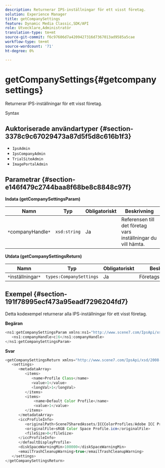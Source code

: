 ```yaml
---
description: Returnerar IPS-inställningar för ett visst företag.
solution: Experience Manager
title: getCompanySettings
feature: Dynamic Media Classic,SDK/API
role: Utvecklare,Administratör
translation-type: tm+mt
source-git-commit: f6c97606d7a4209427316d7367013ad9585a5cae
workflow-type: tm+mt
source-wordcount: '71'
ht-degree: 0%

---
```



# getCompanySettings{#getcompanysettings}

Returnerar IPS-inställningar för ett visst företag.

Syntax

## Auktoriserade användartyper {#section-3378c9c67029473a87d5f5d8c616b1f3}

* `IpsAdmin`
* `IpsCompanyAdmin`
* `TrialSiteAdmin`
* `ImagePortalAdmin`

## Parametrar {#section-e146f479c2744baa8f68be8c8848c97f}

**Indata (getCompanySettingsParam)**

| Namn | Typ | Obligatoriskt | Beskrivning |
|---|---|---|---|
| `*`companyHandle`*` | `xsd:string` | Ja | Referensen till det företag vars inställningar du vill hämta. |

**Utdata (getCompanySettingsReturn)**

| Namn | Typ | Obligatoriskt | Beskrivning |
|---|---|---|---|
| `*`inställningar`*` | `types:CompanySettings` | Ja | Företagsinställningar. |

## Exempel {#section-191f78995ecf473a95eadf7296204fd7}

Detta kodexempel returnerar alla IPS-inställningar för ett visst företag.

**Begäran**

```java
<ns1:getCompanySettingsParam xmlns:ns1="http://www.scene7.com/IpsApi/xsd/2008-01-15">
   <ns1:companyHandle>c|6</ns1:companyHandle>
</ns1:getCompanySettingsParam>
```

**Svar**

```java
<getCompanySettingsReturn xmlns="http://www.scene7.com/IpsApi/xsd/2008-01-15">
   <settings>
      <metadataArray>
         <items>
            <name>Profile Class</name>
            <value>1</value>
            <longVal>1</longVal>
         </items>
         <items>
             <name>Default Color Profile</name>
             <value>1</value>
         </items>
      </metadataArray>
      <iccProfileInfo>
         <originalPath>Scene7SharedAssets/ICCColorProfiles/Adobe ICC Profiles/RGB Profiles/</originalPath>
         <originalFile>sRGB Color Space Profile.icm</originalFile>
         <fileSize>0</fileSize>
      </iccProfileInfo>
      </defaultDisplayProfile>
      <diskSpaceWarningMin>100000</diskSpaceWarningMin>
      <emailTrashCleanupWarning>true</emailTrashCleanupWarning>
   </settings>
</getCompanySettingsReturn>
```

